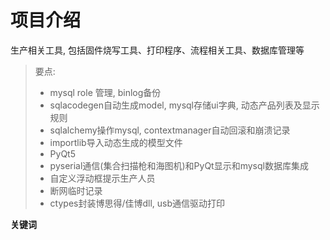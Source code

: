 # 项目介绍

生产相关工具, 包括固件烧写工具、打印程序、流程相关工具、数据库管理等

> 要点:
> - mysql role 管理, binlog备份
> - sqlacodegen自动生成model, mysql存储ui字典, 动态产品列表及显示规则
> - sqlalchemy操作mysql, contextmanager自动回滚和崩溃记录
> - importlib导入动态生成的模型文件
> - PyQt5
> - pyserial通信(集合扫描枪和海图机)和PyQt显示和mysql数据库集成
> - 自定义浮动框提示生产人员
> - 断网临时记录
> - ctypes封装博思得/佳博dll, usb通信驱动打印


**关键词** 